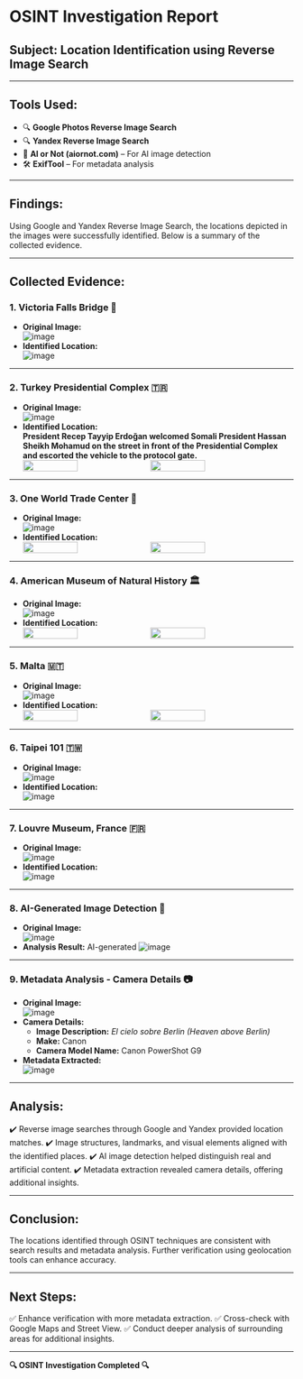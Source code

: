 # **OSINT Investigation Report**

## **Subject:** Location Identification using Reverse Image Search

---

## **Tools Used:**
- 🔍 **Google Photos Reverse Image Search**
- 🔍 **Yandex Reverse Image Search**
- 🤖 **AI or Not (aiornot.com)** – For AI image detection
- 🛠️ **ExifTool** – For metadata analysis

---

## **Findings:**
Using Google and Yandex Reverse Image Search, the locations depicted in the images were successfully identified. Below is a summary of the collected evidence.

---

## **Collected Evidence:**

### **1. Victoria Falls Bridge** 🌉
- **Original Image:**  
  ![image](./images/image.png)
- **Identified Location:**  
  ![image](./images/location.png)

---

### **2. Turkey Presidential Complex 🇹🇷**
- **Original Image:**  
  ![image](./images/image1.png)
- **Identified Location:**  
  **President Recep Tayyip Erdoğan welcomed Somali President Hassan Sheikh Mohamud on the street in front of the Presidential Complex and escorted the vehicle to the protocol gate.**  
  <div style="display: flex;">
    <img src="./images/turk.png" width="45%" style="margin-right: 10px;"/>
    <img src="./images/turk1.png" width="45%"/>
  </div>

---

### **3. One World Trade Center 🗽**
- **Original Image:**  
  ![image](./images/image2.png)
- **Identified Location:**  
  <div style="display: flex;">
    <img src="./images/ny1.png" width="45%" style="margin-right: 10px;"/>
    <img src="./images/ny2.png" width="45%"/>
  </div>

---

### **4. American Museum of Natural History 🏛️**
- **Original Image:**  
  ![image](./images/image3.png)
- **Identified Location:**  
  <div style="display: flex;">
    <img src="./images/us1.png" width="45%" style="margin-right: 10px;"/>
    <img src="./images/us2.png" width="45%"/>
  </div>

---

### **5. Malta 🇲🇹**
- **Original Image:**  
  ![image](./images/image7.png)
- **Identified Location:**  
  <div style="display: flex;">
    <img src="./images/malta.png" width="45%" style="margin-right: 10px;"/>
    <img src="./images/malta2.png" width="45%"/>
  </div>

---

### **6. Taipei 101 🇹🇼**
- **Original Image:**  
  ![image](./images/image6.png)
- **Identified Location:**  
  ![image](./images/ta.png)

---

### **7. Louvre Museum, France 🇫🇷**
- **Original Image:**  
  ![image](./images/image4.png)
- **Identified Location:**  
  ![image](./images/louvre.png)

---

### **8. AI-Generated Image Detection 🤖**
- **Original Image:**  
  ![image](./images/face.png)
- **Analysis Result:** AI-generated
  ![image](./images/ai.png)

---

### **9. Metadata Analysis - Camera Details 📷**
- **Original Image:**  
  ![image](./images/33-type_error.jpg)
- **Camera Details:**  
  - **Image Description:** *El cielo sobre Berlin (Heaven above Berlin)*
  - **Make:** Canon
  - **Camera Model Name:** Canon PowerShot G9
- **Metadata Extracted:**  
  ![image](./images/canon.png)

---

## **Analysis:**
✔️ Reverse image searches through Google and Yandex provided location matches.
✔️ Image structures, landmarks, and visual elements aligned with the identified places.
✔️ AI image detection helped distinguish real and artificial content.
✔️ Metadata extraction revealed camera details, offering additional insights.

---

## **Conclusion:**
The locations identified through OSINT techniques are consistent with search results and metadata analysis. Further verification using geolocation tools can enhance accuracy.

---

## **Next Steps:**
✅ Enhance verification with more metadata extraction.
✅ Cross-check with Google Maps and Street View.
✅ Conduct deeper analysis of surrounding areas for additional insights.

---

**🔍 OSINT Investigation Completed 🔍**

